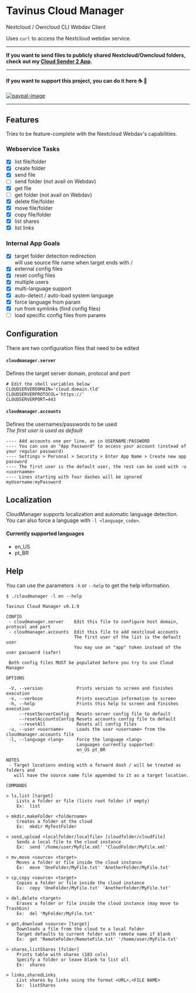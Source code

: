 # Tavinus Cloud Manager
Nextcloud / Owncloud CLI Webdav Client  
  
Uses `curl` to access the Nextcloud webdav service.  

---

**If you want to send files to publicly shared Nextcloud/Owncloud folders,  
check out my [Cloud Sender 2 App](https://github.com/tavinus/cloudsend.sh).**  

---

#### If you want to support this project, you can do it here :coffee: :beer:   
    
[![paypal-image](https://www.paypalobjects.com/en_US/i/btn/btn_donateCC_LG.gif)](https://www.paypal.com/cgi-bin/webscr?cmd=_s-xclick&hosted_button_id=PR32MMVYXQB2C&source=url)  
  
---
  
## Features  
Tries to be feature-complete with the Nextcloud Webdav's capabilities.  
### Webservice Tasks
 - [x] list file/folder
 - [x] create folder
 - [x] send file
 - [ ] send folder (not avail on Webdav)
 - [x] get file
 - [ ] get folder (not avail on Webdav)
 - [x] delete file/folder
 - [x] move file/folder
 - [x] copy file/folder
 - [x] list shares
 - [x] list links
### Internal App Goals
 - [x] target folder detection redirection  
will use source file name when target ends with  /
 - [x] external config files
 - [x] reset config files
 - [x] multiple users
 - [x] multi-language support
 - [x] auto-detect / auto-load system language
 - [x] force language from param
 - [x] run from symlinks (find config files)
 - [ ] load specific config files from params
## Configuration
There are two configuration files that need to be edited
#### `cloudmanager.server`
Defines the target server domain, protocol and port
```
# Edit the shell variables below
CLOUDSERVERDOMAIN='cloud.domain.tld'
CLOUDSERVERPROTOCOL='https://'
CLOUDSERVERPORT=443
```
#### `cloudmanager.accounts`
Defines the usernames/passwords to be used  
*The first user is used as default*
```
---- Add accounts one per line, as in USERNAME:PASSWORD
---- You can use an "App Password" to access your account (instead of your regular password)
---- Settings > Personal > Security > Enter App Name > Create new app password
---- The first user is the default user, the rest can be used with -u <usernamme>
---- Lines starting with four dashes will be ignored
myUsername:myPassword
```
## Localization
CloudManager supports localization and automatic language detection.  
You can also force a language with `-l <language_code>`.  
  
#### Currently supported languages
 - en_US
 - pt_BR
## Help
You can use the parameters `-h` or `--help` to get the help information.
```
$ ./cloudmanager -l en --help

Tavinus Cloud Manager v0.1.9

CONFIG
 - cloudmanager.server    Edit this file to configure host domain, protocol and port
 - cloudmanager.accounts  Edit this file to add nextcloud accounts
                          The first user of the list is the default user
                          You may use an "app" token instead of the user password (safer)

 Both config files MUST be populated before you try to use Cloud Manager

OPTIONS

 -V, --version             Prints version to screen and finishes execution
 -v, --verbose             Prints execution information to screen
 -h, --help                Prints this help to screen and finishes execution
     --resetServerConfig   Resets server config file to default
     --resetAccountsConfig Resets accounts config file to default
     --resetAll            Resets all config files
 -u, --user <username>     Loads the user <username> from the cloudmanager.accounts file
 -l, --language <lang>     Force the language <lang>
                           Languages currently supported:
                           en_US pt_BR

NOTES
 - Target locations ending with a forward dash / will be treated as folders and
   will have the source name file appended to it as a target location.

COMMANDS

> ls,list [target]
    Lists a folder or file (lists root folder if empty)
    Ex:  list

> mkdir,makeFolder <foldername>
    Creates a folder at the cloud
    Ex:  mkdir MyTestFolder

> send,upload <localfolder/localfile> [cloudfolder/cloudfile]
    Sends a local file to the cloud instance
    Ex:  send '/home/user/MyFile.xml' 'CloudFolder/MyFile.xml'

> mv,move <source> <target>
    Moves a folder or file inside the cloud instance
    Ex:  move 'OneFolder/MyFile.txt' 'AnotherFolder/MyFile.txt'

> cp,copy <source> <target>
    Copies a folder or file inside the cloud instance
    Ex:  copy 'OneFolder/MyFile.txt' 'AnotherFolder/MyFile.txt'

> del,delete <target>
    Erases a folder or file inside the cloud instance (may move to Trashbin)
    Ex:  del 'MyFolder/MyFile.txt'

> get,download <source> [target]
    Downloads a file from the cloud to a local folder
    Target defaults to current folder with remote name if blank
    Ex:  get 'RemoteFolder/RemoteFile.txt' '/home/user/MyFile.txt'

> shares,listShares [folder]
    Prints table with shares (183 cols)
    Specify a folder or leave blank to list all
    Ex:  shares

> links,sharedLinks
    List shares by links using the format <URL>,<FILE NAME>
    Ex:  listShares

```
